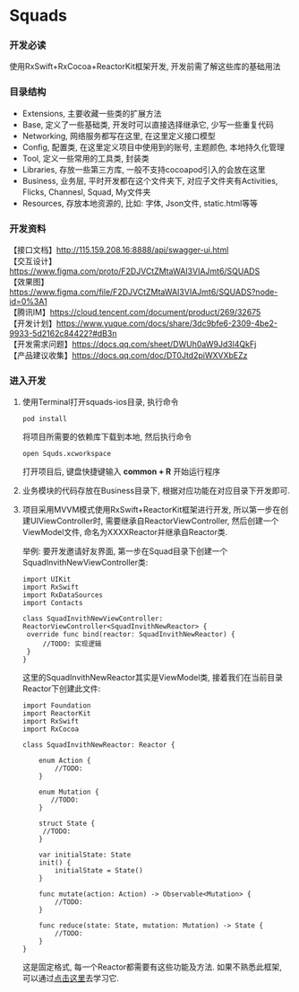 # Squads



### 开发必读

使用RxSwift+RxCocoa+ReactorKit框架开发, 开发前需了解这些库的基础用法

### 目录结构

- Extensions, 主要收藏一些类的扩展方法
- Base, 定义了一些基础类, 开发时可以直接选择继承它, 少写一些重复代码
- Networking, 网络服务都写在这里, 在这里定义接口模型
- Config, 配置类, 在这里定义项目中使用到的账号, 主题颜色, 本地持久化管理
- Tool, 定义一些常用的工具类, 封装类
- Libraries, 存放一些第三方库, 一般不支持cocoapod引入的会放在这里
- Business, 业务层, 平时开发都在这个文件夹下, 对应子文件夹有Activities, Flicks, Channesl, Squad, My文件夹
- Resources, 存放本地资源的, 比如: 字体, Json文件, static.html等等

### 开发资料<br/>

【接口文档】http://115.159.208.16:8888/api/swagger-ui.html<br/>
【交互设计】https://www.figma.com/proto/F2DJVCtZMtaWAI3VIAJmt6/SQUADS<br/>
【效果图】https://www.figma.com/file/F2DJVCtZMtaWAI3VIAJmt6/SQUADS?node-id=0%3A1<br/>
【腾讯IM】https://cloud.tencent.com/document/product/269/32675<br/>
【开发计划】https://www.yuque.com/docs/share/3dc9bfe6-2309-4be2-9933-5d2162c84422?#dB3n<br/>
【开发需求问题】https://docs.qq.com/sheet/DWUh0aW9Jd3l4QkFj<br/>
【产品建议收集】https://docs.qq.com/doc/DT0Jtd2piWXVXbEZz<br/>



### 进入开发

1. 使用Terminal打开squads-ios目录, 执行命令

   ```
   pod install
   ```

   将项目所需要的依赖库下载到本地, 然后执行命令

   ```
   open Squds.xcworkspace
   ```

   打开项目后, 键盘快捷键输入 **common + R** 开始运行程序

2. 业务模块的代码存放在Business目录下, 根据对应功能在对应目录下开发即可. 

3. 项目采用MVVM模式使用RxSwift+ReactorKit框架进行开发, 所以第一步在创建UIViewController时, 需要继承自ReactorViewController, 然后创建一个ViewModel文件, 命名为XXXXReactor并继承自Reactor类.

    举例: 要开发邀请好友界面, 第一步在Squad目录下创建一个SquadInvithNewViewController类:

   ```
   import UIKit
   import RxSwift
   import RxDataSources
   import Contacts
   
   class SquadInvithNewViewController: ReactorViewController<SquadInvithNewReactor> {
   	override func bind(reactor: SquadInvithNewReactor) { 
   		//TODO: 实现逻辑
   	}
   }
   ```

   这里的SquadInvithNewReactor其实是ViewModel类, 接着我们在当前目录Reactor下创建此文件:

   ```
   import Foundation
   import ReactorKit
   import RxSwift
   import RxCocoa
   
   class SquadInvithNewReactor: Reactor {
       
       enum Action {
           //TODO:
       }
       
       enum Mutation {
          //TODO: 
       }
       
       struct State {
       	//TODO: 
       }
       
       var initialState: State
       init() {
           initialState = State()
       }
       
       func mutate(action: Action) -> Observable<Mutation> {
           //TODO: 
       }
       
       func reduce(state: State, mutation: Mutation) -> State {
           //TODO: 
       }
   }
   ```

   这是固定格式, 每一个Reactor都需要有这些功能及方法. 如果不熟悉此框架, 可以通过[点击这里](https://github.com/ReactorKit/ReactorKit)去学习它.
